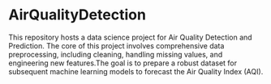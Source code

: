# AirQualityDetection
This repository hosts a data science project for Air Quality Detection and Prediction. The core of this project involves comprehensive data preprocessing, including cleaning, handling missing values, and engineering new features.The goal is to prepare a robust dataset for subsequent machine learning models to forecast the Air Quality Index (AQI).
